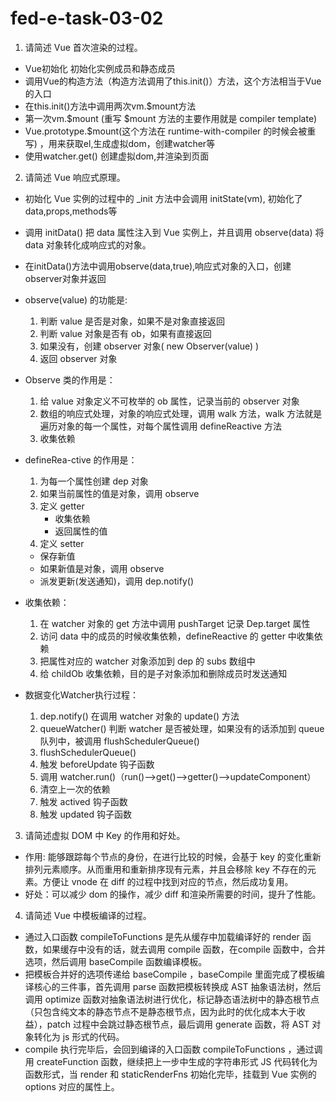 # fed-e-task-03-02

1. 请简述 Vue 首次渲染的过程。
- Vue初始化 初始化实例成员和静态成员 
- 调用Vue的构造方法（构造方法调用了this.init()）方法，这个方法相当于Vue的入口
- 在this.init()方法中调用两次vm.$mount方法
- 第一次vm.$mount (重写 $mount 方法的主要作用就是 compiler template)
- Vue.prototype.$mount(这个方法在 runtime-with-compiler 的时候会被重写) ，用来获取el,生成虚拟dom，创建watcher等
- 使用watcher.get() 创建虚拟dom,并渲染到页面

2. 请简述 Vue 响应式原理。

- 初始化 Vue 实例的过程中的 _init 方法中会调用 initState(vm), 初始化了data,props,methods等
- 调用 initData() 把 data 属性注入到 Vue 实例上，并且调用 observe(data) 将 data 对象转化成响应式的对象。
- 在initData()方法中调用observe(data,true),响应式对象的入口，创建observer对象并返回
- observe(value) 的功能是:
   1. 判断 value 是否是对象，如果不是对象直接返回
   2. 判断 value 对象是否有 ob，如果有直接返回
   3. 如果没有，创建 observer 对象( new Observer(value) )
   4. 返回 observer 对象
- Observe 类的作用是：
    1. 给 value 对象定义不可枚举的 ob 属性，记录当前的 observer 对象
    2. 数组的响应式处理，对象的响应式处理，调用 walk 方法，walk 方法就是遍历对象的每一个属性，对每个属性调用 defineReactive 方法
    3. 收集依赖
- defineRea-ctive 的作用是：
   1. 为每一个属性创建 dep 对象 
   2. 如果当前属性的值是对象，调用 observe
   3. 定义 getter
      - 收集依赖
      - 返回属性的值
   4. 定义 setter
     - 保存新值
     - 如果新值是对象，调用 observe
     - 派发更新(发送通知)，调用 dep.notify()
- 收集依赖：
  1. 在 watcher 对象的 get 方法中调用 pushTarget 记录 Dep.target 属性
  2. 访问 data 中的成员的时候收集依赖，defineReactive 的 getter 中收集依赖
  3. 把属性对应的 watcher 对象添加到 dep 的 subs 数组中
  4. 给 childOb 收集依赖，目的是子对象添加和删除成员时发送通知

- 数据变化Watcher执行过程：
  1. dep.notify() 在调用 watcher 对象的 update() 方法
  2. queueWatcher() 判断 watcher 是否被处理，如果没有的话添加到 queue 队列中，被调用 flushSchedulerQueue()
  3. flushSchedulerQueue()
  4. 触发 beforeUpdate 钩子函数
  5. 调用 watcher.run()（run()-->get()-->getter()-->updateComponent）
  6. 清空上一次的依赖
  7. 触发 actived 钩子函数
  8. 触发 updated 钩子函数
3. 请简述虚拟 DOM 中 Key 的作用和好处。
  - 作用: 能够跟踪每个节点的身份，在进行比较的时候，会基于 key 的变化重新排列元素顺序。从而重用和重新排序现有元素，并且会移除 key 不存在的元素。方便让 vnode 在 diff 的过程中找到对应的节点，然后成功复用。
  - 好处：可以减少 dom 的操作，减少 diff 和渲染所需要的时间，提升了性能。
4. 请简述 Vue 中模板编译的过程。
- 通过入口函数 compileToFunctions 是先从缓存中加载编译好的 render 函数，如果缓存中没有的话，就去调用 compile 函数，在compile 函数中，合并选项，然后调用 baseCompile 函数编译模板。
- 把模板合并好的选项传递给 baseCompile ，baseCompile 里面完成了模板编译核心的三件事，首先调用 parse 函数把模板转换成 AST 抽象语法树，然后调用 optimize 函数对抽象语法树进行优化，标记静态语法树中的静态根节点（只包含纯文本的静态节点不是静态根节点，因为此时的优化成本大于收益），patch 过程中会跳过静态根节点，最后调用 generate 函数，将 AST 对象转化为 js 形式的代码。
- compile 执行完毕后，会回到编译的入口函数 compileToFunctions ，通过调用 createFunction 函数，继续把上一步中生成的字符串形式 JS 代码转化为函数形式，当 render 和 staticRenderFns 初始化完毕，挂载到 Vue 实例的 options 对应的属性上。


